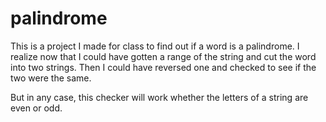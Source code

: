 # palindrome

This is a project I made for class to find out if a word is a palindrome.
I realize now that I could have gotten a range of the string and cut the word into two strings.
Then I could have reversed one and checked to see if the two were the same.

But in any case, this checker will work whether the letters of a string are even or odd.
